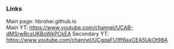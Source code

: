 ### Links
Main page: hbrohei.github.io \
Main YT: https://www.youtube.com/channel/UCAB-dMSrwRcsUKBoWkPCkEA
Secondary YT: https://www.youtube.com/channel/UCgqaFU1ff6axCEA5UkOt98A

<!---
HBroHei/HBroHei is a ✨ special ✨ repository because its `README.md` (this file) appears on your GitHub profile.
You can click the Preview link to take a look at your changes.
--->
